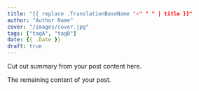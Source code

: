 ```yaml
---
title: "{{ replace .TranslationBaseName "-" " " | title }}"
author: "Author Name"
cover: "/images/cover.jpg"
tags: ["tagA", "tagB"]
date: {{ .Date }}
draft: true
---
```


Cut out summary from your post content here.

<!--more-->

The remaining content of your post.
